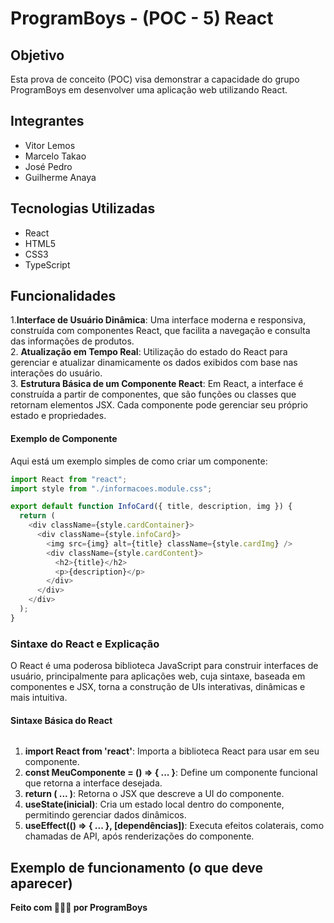 # ProgramBoys - (POC - 5) React

## Objetivo
Esta prova de conceito (POC) visa demonstrar a capacidade do grupo ProgramBoys em desenvolver uma aplicação web utilizando React.

## Integrantes
- Vitor Lemos
- Marcelo Takao
- José Pedro
- Guilherme Anaya

## Tecnologias Utilizadas
- React
- HTML5
- CSS3
- TypeScript

## Funcionalidades

1.**Interface de Usuário Dinâmica**:
Uma interface moderna e responsiva, construída com componentes React, que facilita a navegação e consulta das informações de produtos. <br>
2. **Atualização em Tempo Real**:
Utilização do estado do React para gerenciar e atualizar dinamicamente os dados exibidos com base nas interações do usuário. <br>
3. **Estrutura Básica de um Componente React**:
Em React, a interface é construída a partir de componentes, que são funções ou classes que retornam elementos JSX. Cada componente pode gerenciar seu próprio estado e propriedades. <br>

#### Exemplo de Componente
Aqui está um exemplo simples de como criar um componente: 
```TypeScript
import React from "react";
import style from "./informacoes.module.css";

export default function InfoCard({ title, description, img }) {
  return (
    <div className={style.cardContainer}>
      <div className={style.infoCard}>
        <img src={img} alt={title} className={style.cardImg} />
        <div className={style.cardContent}>
          <h2>{title}</h2>
          <p>{description}</p>
        </div>
      </div>
    </div>
  );
}

```

### Sintaxe do React e Explicação
O React é uma poderosa biblioteca JavaScript para construir interfaces de usuário, principalmente para aplicações web, cuja sintaxe, baseada em componentes e JSX, torna a construção de UIs interativas, dinâmicas e mais intuitiva.



#### Sintaxe Básica do React

```TypeScript

```

1. **import React from 'react'**: Importa a biblioteca React para usar em seu componente.
2. **const MeuComponente = () => { ... }**: Define um componente funcional que retorna a interface desejada.
3. **return ( ... )**: Retorna o JSX que descreve a UI do componente.
4. **useState(inicial)**: Cria um estado local dentro do componente, permitindo gerenciar dados dinâmicos.
5. **useEffect(() => { ... }, [dependências])**: Executa efeitos colaterais, como chamadas de API, após renderizações do componente.


## Exemplo de funcionamento (o que deve aparecer)




**Feito com 🔺🔺🔺 por ProgramBoys**
```
